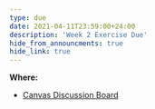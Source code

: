 ```yaml
---
type: due
date: 2021-04-11T23:59:00+24:00
description: 'Week 2 Exercise Due'
hide_from_announcments: true
hide_link: true
---
```

**Where:** 
- [Canvas Discussion Board](https://canvas.uw.edu/courses/1465297/discussion_topics/6164920)
